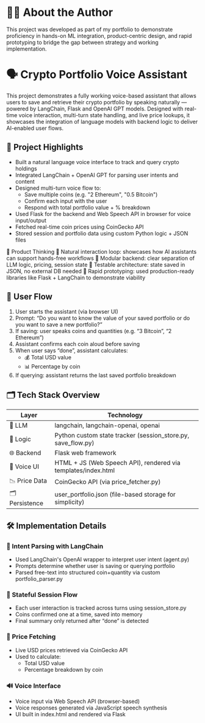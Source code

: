 # 🙋‍♀️ About the Author
This project was developed as part of my portfolio to demonstrate proficiency in hands-on ML integration, product-centric design, and rapid prototyping to bridge the gap between strategy and working implementation.

# 🗣️ Crypto Portfolio Voice Assistant
This project demonstrates a fully working voice-based assistant that allows users to save and retrieve their crypto portfolio by speaking naturally — powered by LangChain, Flask and OpenAI GPT models. Designed with real-time voice interaction, multi-turn state handling, and live price lookups, it showcases the integration of language models with backend logic to deliver AI-enabled user flows.

## 📌 Project Highlights
- Built a natural language voice interface to track and query crypto holdings
- Integrated LangChain + OpenAI GPT for parsing user intents and content
- Designed multi-turn voice flow to:
  - Save multiple coins (e.g. "2 Ethereum", "0.5 Bitcoin")
  - Confirm each input with the user
  - Respond with total portfolio value + % breakdown
- Used Flask for the backend and Web Speech API in browser for voice input/output
- Fetched real-time coin prices using CoinGecko API
- Stored session and portfolio data using custom Python logic + JSON files

🎯 Product Thinking
🔄 Natural interaction loop: showcases how AI assistants can support hands-free workflows
🧱 Modular backend: clear separation of LLM logic, pricing, session state
🧪 Testable architecture: state saved in JSON, no external DB needed
🚀 Rapid prototyping: used production-ready libraries like Flask + LangChain to demonstrate viability

## 🧠 User Flow
1. User starts the assistant (via browser UI)
2. Prompt: “Do you want to know the value of your saved portfolio or do you want to save a new portfolio?”
3. If saving: user speaks coins and quantities (e.g. “3 Bitcoin”, “2 Ethereum”)
4. Assistant confirms each coin aloud before saving
5. When user says “done”, assistant calculates:
   - 💰 Total USD value
   - 📊 Percentage by coin
6. If querying: assistant returns the last saved portfolio breakdown

## 🗂️ Tech Stack Overview
| Layer | Technology |
|-------|------------|
| 🔮 LLM | langchain, langchain-openai, openai |
| 🧠 Logic | Python custom state tracker (session_store.py, save_flow.py) |
| 🌐 Backend | Flask web framework |
| 🧾 Voice UI | HTML + JS (Web Speech API), rendered via templates/index.html |
| 📉 Price Data | CoinGecko API (via price_fetcher.py) |
| 🗂️ Persistence | user_portfolio.json (file-based storage for simplicity) |

## 🛠️ Implementation Details
### 🔄 Intent Parsing with LangChain
- Used LangChain's OpenAI wrapper to interpret user intent (agent.py)
- Prompts determine whether user is saving or querying portfolio
- Parsed free-text into structured coin+quantity via custom portfolio_parser.py

### 🧠 Stateful Session Flow
- Each user interaction is tracked across turns using session_store.py
- Coins confirmed one at a time, saved into memory
- Final summary only returned after “done” is detected

### 🧪 Price Fetching
- Live USD prices retrieved via CoinGecko API
- Used to calculate:
  - Total USD value
  - Percentage breakdown by coin

### 🔊 Voice Interface
- Voice input via Web Speech API (browser-based)
- Voice responses generated via JavaScript speech synthesis
- UI built in index.html and rendered via Flask


